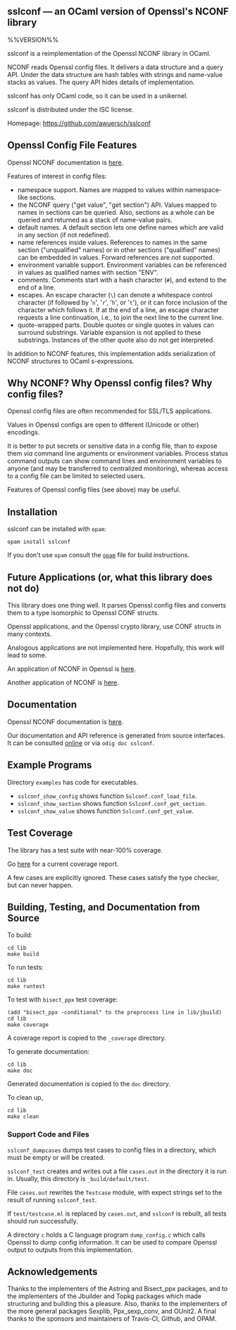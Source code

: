 sslconf — an OCaml version of Openssl's NCONF library
-------------------------------------------------------------------------------
%%VERSION%%

sslconf is a reimplementation of the Openssl NCONF library in OCaml.

NCONF reads Openssl config files. It delivers a data structure and
a query API. Under the data structure are hash tables with strings
and name-value stacks as values. The query API hides details of
implementation.

sslconf has only OCaml code, so it can be used in a unikernel.

sslconf is distributed under the ISC license.

Homepage: https://github.com/awuersch/sslconf  

## Openssl Config File Features

Openssl NCONF documentation is [here][nconf].

[nconf]: https://www.openssl.org/docs/manmaster/man5/config.html

Features of interest in config files:

* namespace support.
Names are mapped to values within namespace-like sections.
* the NCONF query ("get value", "get section") API.
Values mapped to names in sections can be queried. Also, sections as a
whole can be queried and returned as a stack of name-value pairs.
* default names.
A default section lets one define names which are valid in any section
(if not redefined).
* name references inside values.
References to names in the same section ("unqualified" names) or in other
sections ("qualified" names) can be embedded in values.
Forward references are *not* supported.
* environment variable support.
Environment variables can be referenced in values as qualified names
with section "ENV".
* comments. Comments start with a hash character (`#`),
and extend to the end of a line.
* escapes. An escape character (`\`) can
denote a whitespace control character
(if followed by '`n`', '`r`', '`h`', or '`t`'),
or it can force inclusion of the character which follows it.
If at the end of a line,
an escape character requests a line continuation, i.e.,
to join the next line to the current line.
* quote-wrapped parts.
Double quotes or single quotes in values can surround substrings.
Variable expansion is not applied to these substrings. Instances of
the other quote also do not get interpreted.

In addition to NCONF features, this implementation adds serialization of
NCONF structures to OCaml s-expressions.

## Why NCONF? Why Openssl config files? Why config files?

Openssl config files are often recommended for SSL/TLS applications.

Values in Openssl configs are open to different (Unicode or other)
encodings.

It is better
to put secrets or sensitive data in a config file,
than
to expose them *via* command line arguments or environment variables.
Process status command outputs can show
command lines and environment variables to anyone
(and may be transferred to centralized monitoring),
whereas access to a config file can be limited to selected users.

Features of Openssl config files (see above) may be useful.

## Installation

sslconf can be installed with `opam`:

    opam install sslconf

If you don't use `opam` consult the [`opam`](opam) file for build
instructions.

## Future Applications (or, what this library does not do)

This library does one thing well. It parses Openssl config files and
converts them to a type isomorphic to Openssl CONF structs.

Openssl applications, and the Openssl crypto library, use CONF structs
in many contexts.

Analogous applications are not implemented here.  Hopefully, this work
will lead to some.

An application of NCONF in Openssl is [here][nconf-x509v3_config].

[nconf-x509v3_config]: https://www.openssl.org/docs/manmaster/man5/x509v3_config.html

Another application of NCONF is [here][asn1-generate].

[asn1-generate]: https://www.openssl.org/docs/manmaster/man3/ASN1_generate_nconf.html

## Documentation

Openssl NCONF documentation is [here][nconf-config].

[nconf-config]: https://www.openssl.org/docs/manmaster/man5/config.html

Our documentation and API reference is generated from source
interfaces. It can be consulted [online][doc] or via `odig doc
sslconf`.

[doc]: https://awuersch.github.io/sslconf/doc

## Example Programs

Directory `examples` has code for executables.

* `sslconf_show_config` shows function `Sslconf.conf_load_file`.
* `sslconf_show_section` shows function `Sslconf.conf_get_section`.
* `sslconf_show_value` shows function `Sslconf.conf_get_value`.

## Test Coverage

The library has a test suite with near-100% coverage.

Go [here][coverage] for a current coverage report.

[coverage]: https://awuersch.github.io/sslconf/coverage

A few cases are explicitly ignored.
These cases satisfy the type checker, but can never happen.

## Building, Testing, and Documentation from Source

To build:

    cd lib
    make build

To run tests:

    cd lib
    make runtest

To test with `bisect_ppx` test coverage:

    (add "bisect_ppx -conditional" to the preprocess line in lib/jbuild)
    cd lib
    make coverage

A coverage report is copied to the `_coverage` directory.

To generate documentation:

    cd lib
    make doc

Generated documentation is copied to the `doc` directory.

To clean up,

    cd lib
    make clean

### Support Code and Files

`sslconf_dumpcases` dumps test cases to config files in a directory,
which must be empty or will be created.

`sslconf_test` creates and writes out a file `cases.out` in the directory
it is run in. Usually, this directory is `_build/default/test`.

File `cases.out` rewrites the `Testcase` module, with expect strings set
to the result of running `sslconf_test`.

If `test/testcase.ml` is replaced by `cases.out`, and `sslconf` is rebuilt,
all tests should run successfully.

A directory `c` holds a C language program `dump_config.c` which calls
Openssl to dump config information. It can be used to compare Openssl
output to outputs from this implementation.

## Acknowledgements

Thanks to the implementers of the Astring and Bisect_ppx packages, and to
the implementers of the Jbuilder and Topkg packages which made structuring
and building this a pleasure. Also, thanks to the implementers of the more
general packages Sexplib, Ppx_sexp_conv, and OUnit2. A final thanks to the
sponsors and maintainers of Travis-CI, Github, and OPAM.

